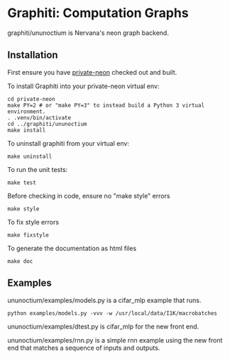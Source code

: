# Graphiti: Computation Graphs

graphiti/ununoctium is Nervana's neon graph backend.

## Installation

First ensure you have [private-neon](https://github.com/NervanaSystems/private-neon) checked out and built.

To install Graphiti into your private-neon virtual env:

```
cd private-neon
make PY=2 # or "make PY=3" to instead build a Python 3 virtual environment.
. .venv/bin/activate
cd ../graphiti/ununoctium
make install
```

To uninstall graphiti from your virtual env:
```
make uninstall
```

To run the unit tests:
```
make test
```

Before checking in code, ensure no "make style" errors
```
make style
```

To fix style errors
```
make fixstyle
```

To generate the documentation as html files
```
make doc
```

## Examples

ununoctium/examples/models.py is a cifar_mlp example that runs.

```
python examples/models.py -vvv -w /usr/local/data/I1K/macrobatches
```

ununoctium/examples/dtest.py is cifar_mlp for the new front end.

ununoctium/examples/rnn.py is a simple rnn example using the new front end that matches a sequence of inputs and outputs.
